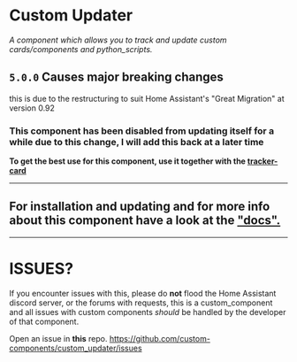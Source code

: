 # Custom Updater

_A component which allows you to track and update custom cards/components and python_scripts._ 

## `5.0.0` Causes major breaking changes
this is due to the restructuring to suit Home Assistant's "Great Migration" at version 0.92

### This component has been disabled from updating itself for a while due to this change, I will add this back at a later time

**To get the best use for this component, use it together with the [tracker-card](https://github.com/custom-cards/tracker-card)**

***

## For installation and updating and for more info about this component have a look at the ["docs".](https://custom-components.github.io/custom_updater/Installation)

***

# ISSUES?

If you encounter issues with this, please do **not** flood the Home Assistant discord server, or the forums with requests, this is a custom_component and all issues with custom components _should_ be handled by the developer of that component.

Open an issue in **this** repo.
https://github.com/custom-components/custom_updater/issues
